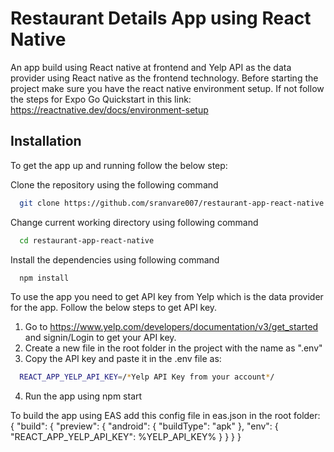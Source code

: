 # Restaurant Details App using React Native

An app build using React native at frontend and Yelp API as the data provider using React native as the frontend technology.
Before starting the project make sure you have the react native environment setup. If not follow the steps for Expo Go Quickstart in this link: https://reactnative.dev/docs/environment-setup

## Installation

To get the app up and running follow the below step:

Clone the repository using the following command

```bash
  git clone https://github.com/sranvare007/restaurant-app-react-native
```

Change current working directory using following command

```bash
  cd restaurant-app-react-native
```

Install the dependencies using following command

```bash
  npm install
```

To use the app you need to get API key from Yelp which is the data provider for the app.
Follow the below steps to get API key.

1. Go to https://www.yelp.com/developers/documentation/v3/get_started and signin/Login to get your API key.
2. Create a new file in the root folder in the project with the name as ".env"
3. Copy the API key and paste it in the .env file as:

```bash
  REACT_APP_YELP_API_KEY=/*Yelp API Key from your account*/
```

4. Run the app using npm start

To build the app using EAS add this config file in eas.json in the root folder:
{
  "build": {
    "preview": {
      "android": {
        "buildType": "apk"
      },
      "env": {
        "REACT_APP_YELP_API_KEY": %YELP_API_KEY%
      }
    }
  }	
}

